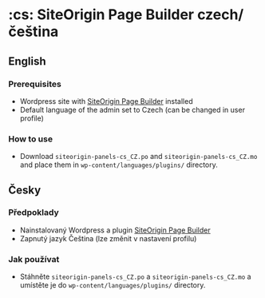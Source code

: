 # :cs: SiteOrigin Page Builder czech/čeština

## English
### Prerequisites 
  * Wordpress site with [SiteOrigin Page Builder](https://wordpress.org/plugins/siteorigin-panels/) installed 
  * Default language of the admin set to Czech (can be changed in user profile)

### How to use
  * Download `siteorigin-panels-cs_CZ.po` and `siteorigin-panels-cs_CZ.mo` and place them in `wp-content/languages/plugins/` directory.

## Česky
### Předpoklady
  * Nainstalovaný Wordpress a plugin [SiteOrigin Page Builder](https://wordpress.org/plugins/siteorigin-panels/)
  * Zapnutý jazyk Čeština (lze změnit v nastavení profilu)

### Jak používat
  * Stáhněte `siteorigin-panels-cs_CZ.po` a `siteorigin-panels-cs_CZ.mo` a umístěte je do `wp-content/languages/plugins/` directory.
